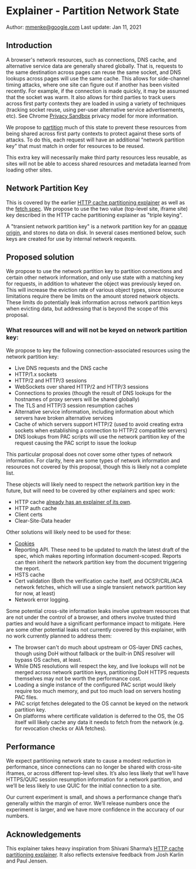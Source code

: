 # Explainer - Partition Network State
Author: mmenke@google.com
Last update:  Jan 11, 2021

## Introduction

A browser's network resources, such as connections, DNS cache, and alternative service data are generally shared globally.  That is, requests to the same destination across pages can reuse the same socket, and DNS lookups across pages will use the same cache.  This allows for side-channel timing attacks, where one site can figure out if another has been visited recently. For example, if the connection is made quickly, it may be assumed that the socket was warm. It also allows for third parties to track users across first party contexts they are loaded in using a variety of techniques (tracking socket reuse, using per-user alternative service advertisements, etc).  See Chrome [Privacy Sandbox](https://github.com/michaelkleber/privacy-model) privacy model for more information.

We propose to [partition](https://github.com/michaelkleber/privacy-model#identity-is-partitioned-by-first-party-site) much of this state to prevent these resources from being shared across first party contexts to protect against these sorts of attacks.  To do this, each request will have an additional "network partition key" that must match in order for resources to be reused.

This extra key will necessarily make third party resources less reusable, as sites will not be able to access shared resources and metadata learned from loading other sites.

## Network Partition Key

This is covered by the earlier [HTTP cache partitioning explainer](https://github.com/shivanigithub/http-cache-partitioning/) as well as the [fetch spec](https://fetch.spec.whatwg.org/#network-partition-key). We propose to use the two value (top-level site, iframe site) key described in the HTTP cache partitioning explainer as "triple keying".

A "transient network partition key" is a network partition key for an [opaque origin](https://html.spec.whatwg.org/multipage/origin.html#concept-origin-opaque), and stores no data on disk. In several cases mentioned below, such keys are created for use by internal network requests.

## Proposed solution

We propose to use the network partition key to partition connections and certain other network information, and only use state with a matching key for requests, in addition to whatever the object was previously keyed on. This will increase the eviction rate of various object types, since resource limitations require there be limits on the amount stored network objects. These limits do potentially leak information across network partition keys when evicting data, but addressing that is beyond the scope of this proposal.

### What resources will and will not be keyed on network partition key:

We propose to key the following connection-associated resources using the network partition key:

* Live DNS requests and the DNS cache
* HTTP/1.x sockets
* HTTP/2 and HTTP/3 sessions
* WebSockets over shared HTTP/2 and HTTP/3 sessions
* Connections to proxies (though the result of DNS lookups for the hostnames of proxy servers will be shared globally)
* The TLS and HTTP/3 session resumption caches
* Alternative service information, including information about which servers have broken alternative services
* Cache of which servers support HTTP/2 (used to avoid creating extra sockets when establishing a connection to HTTP/2 compatible servers)
* DNS lookups from PAC scripts will use the network partition key of the request causing the PAC script to issue the lookup

This particular proposal does not cover some other types of network information. For clarity, here are some types of network information and resources not covered by this proposal, though this is likely not a complete list.

These objects will likely need to respect the network partition key in the future, but will need to be covered by other explainers and spec work:

* HTTP cache [already has an explainer of its own](https://github.com/shivanigithub/http-cache-partitioning/blob/master/README.md).
* HTTP auth cache
* Client certs
* Clear-Site-Data header

Other solutions will likely need to be used for these:

* [Cookies](https://blog.chromium.org/2020/01/building-more-private-web-path-towards.html)
* Reporting API. These need to be updated to match the latest draft of the spec, which makes reporting information document-scoped. Reports can then inherit the network partition key from the document triggering the report.
* HSTS cache
* Cert validation (Both the verification cache itself, and OCSP/CRL/ACA network fetches, which will use a single transient network partition key for now, at least)
* Network error logging.

Some potential cross-site information leaks involve upstream resources that are not under the control of a browser, and others involve trusted third parties and would have a significant performance impact to mitigate.  Here are some other potential leaks not currently covered by this explainer, with no work currently planned to address them:
* The browser can't do much about upstream or OS-layer DNS caches, though using DoH without fallback or the built-in DNS resolver will bypass OS caches, at least.
* While DNS resolutions will respect the key, and live lookups will not be merged across network partition keys, partitioning DoH HTTPS requests themselves may not be worth the performance cost.
* Loading a single instance of the configured PAC script would likely require too much memory, and put too much load on servers hosting PAC files.
* PAC script fetches delegated to the OS cannot be keyed on the network partition key.
* On platforms where certificate validation is deferred to the OS, the OS itself will likely cache any data it needs to fetch from the network (e.g. for revocation checks or AIA fetches).

## Performance 

We expect partitioning network state to cause a modest reduction in performance, since connections can no longer be shared with cross-site iframes, or across different top-level sites.  It’s also less likely that we’ll have HTTPS/QUIC session resumption information for a network partition, and we’ll be less likely to use QUIC for the initial connection to a site.

Our current experiment is small, and shows a performance change that’s generally within the margin of error.  We’ll release numbers once the experiment is larger, and we have more confidence in the accuracy of our numbers.

## Acknowledgements
This explainer takes heavy inspiration from Shivani Sharma’s [HTTP cache partitioning explainer](https://github.com/shivanigithub/http-cache-partitioning/).  It also reflects extensive feedback from Josh Karlin and Paul Jensen.
